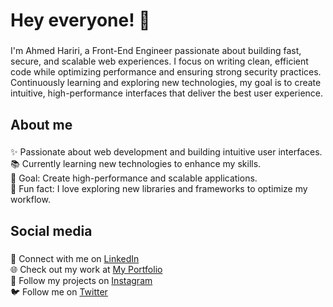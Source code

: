 <h1 align="left">Hey everyone! 🚀</h1>

###

<p align="left">
  I'm Ahmed Hariri, a Front-End Engineer passionate about building fast, secure, and scalable web experiences. 
  I focus on writing clean, efficient code while optimizing performance and ensuring strong security practices. 
  Continuously learning and exploring new technologies, my goal is to create intuitive, high-performance interfaces that
  deliver the best user experience.
</p>

###

<h2 align="left">About me</h2>

###

<p align="left">
  ✨ Passionate about web development and building intuitive user interfaces.<br>
  📚 Currently learning new technologies to enhance my skills.<br>
  🎯 Goal: Create high-performance and scalable applications.<br>
  🎲 Fun fact: I love exploring new libraries and frameworks to optimize my workflow.<br>
</p>

###

<h2 align="left">Social media</h2>

###

<p align="left">
  🔗 Connect with me on <a href="https://www.linkedin.com/in/ahmed-hariri-965460295" target="_blank">LinkedIn</a><br>  
  🌐 Check out my work at <a href="https://ahmed-hrr.vercel.app" target="_blank">My Portfolio</a><br>
  📸 Follow my projects on <a href="https://www.instagram.com/ahmed__hrr" target="_blank">Instagram</a><br> 
  🐦 Follow me on <a href="https://x.com/kodatchi_001" target="_blank">Twitter</a>
</p>
